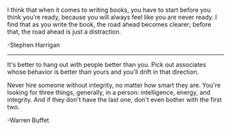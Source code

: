 I think that when it comes to writing books, you have to start before you think you’re ready, because you will always feel like you are never ready. I find that as you write the book, the road ahead becomes clearer; before that, the road ahead is just a distraction.

-Stephen Harrigan

---

It's better to hang out with people better than you.
Pick out associates whose behavior is better than yours and you'll drift in that direction.

Never hire someone without integrity, no matter how smart they are.
You're looking for three things, generally, in a person: intelligence, energy, and integrity. 
And if they don't have the last one, don't even bother with the first two.

-Warren Buffet

